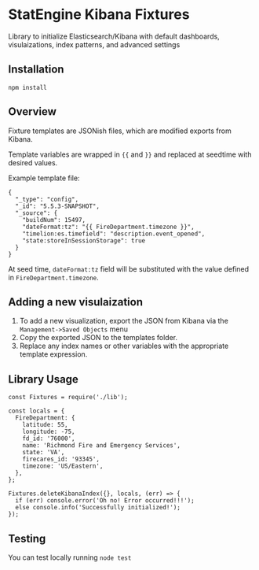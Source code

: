 # StatEngine Kibana Fixtures

 Library to initialize Elasticsearch/Kibana with default dashboards, visulaizations, index patterns, and advanced settings

## Installation
```
npm install
```

## Overview

Fixture templates are JSONish files, which are modified exports from Kibana.

Template variables are wrapped in ```{{``` and ```}}``` and replaced at seedtime with desired values.

Example template file:
```
{
  "_type": "config",
  "_id": "5.5.3-SNAPSHOT",
  "_source": {
    "buildNum": 15497,
    "dateFormat:tz": "{{ FireDepartment.timezone }}",
    "timelion:es.timefield": "description.event_opened",
    "state:storeInSessionStorage": true
  }
}
```

At seed time, ```dateFormat:tz``` field will be substituted with the value defined in  ```FireDepartment.timezone```.

## Adding a new visulaization

1. To add a new visualization, export the JSON from Kibana via the ```Management->Saved Objects``` menu
2. Copy the exported JSON to the templates folder.
3. Replace any index names or other variables with the appropriate template expression.

## Library Usage

```
const Fixtures = require('./lib');

const locals = {
  FireDepartment: {
    latitude: 55,
    longitude: -75,
    fd_id: '76000',
    name: 'Richmond Fire and Emergency Services',
    state: 'VA',
    firecares_id: '93345',
    timezone: 'US/Eastern',
  },
};

Fixtures.deleteKibanaIndex({}, locals, (err) => {
  if (err) console.error('Oh no! Error occurred!!!');
  else console.info('Successfully initialized!');
});
```

## Testing

You can test locally running ```node test```
